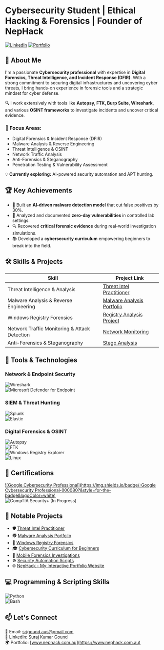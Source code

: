 
# Cybersecurity Student | Ethical Hacking & Forensics | Founder of NepHack

[![LinkedIn](https://img.shields.io/badge/-LinkedIn-0072b1?&style=for-the-badge&logo=linkedin&logoColor=white)](https://www.linkedin.com/in/suraj-gound) [![Portfolio](https://img.shields.io/badge/-Visit_My_Portfolio-black?&style=for-the-badge&logo=github&logoColor=white)](https://www.nephack.com.au)

## 🎯 About Me

I'm a passionate **Cybersecurity professional** with expertise in **Digital Forensics, Threat Intelligence, and Incident Response (DFIR)**. With a strong commitment to securing digital infrastructures and uncovering cyber threats, I bring hands-on experience in forensic tools and a strategic mindset for cyber defense.

🔍 I work extensively with tools like **Autopsy, FTK, Burp Suite, Wireshark**, and various **OSINT frameworks** to investigate incidents and uncover critical evidence.

### 🔐 Focus Areas:
- Digital Forensics & Incident Response (DFIR)  
- Malware Analysis & Reverse Engineering  
- Threat Intelligence & OSINT  
- Network Traffic Analysis  
- Anti-Forensics & Steganography  
- Penetration Testing & Vulnerability Assessment  

💡 **Currently exploring:** AI-powered security automation and APT hunting.

## 🏆 Key Achievements

- 🧠 Built an **AI-driven malware detection model** that cut false positives by 30%.  
- 🐞 Analyzed and documented **zero-day vulnerabilities** in controlled lab settings.  
- 🔍 Recovered **critical forensic evidence** during real-world investigation simulations.  
- 📚 Developed a **cybersecurity curriculum** empowering beginners to break into the field.

## 🛠️ Skills & Projects

| Skill                                         | Project Link |
|-----------------------------------------------|--------------|
| Threat Intelligence & Analysis               | [Threat Intel Practitioner](https://github.com/srjgoundaus/Threat-Intel) |
| Malware Analysis & Reverse Engineering       | [Malware Analysis Portfolio](https://github.com/srjgoundaus/Malware-Analysis) |
| Windows Registry Forensics                   | [Registry Analysis Project](https://github.com/srjgoundaus/Windows-Registry) |
| Network Traffic Monitoring & Attack Detection | [Network Monitoring](https://github.com/srjgoundaus/Network-Monitoring) |
| Anti-Forensics & Steganography               | [Stego Analysis](https://github.com/srjgoundaus/Steganography-Analysis) |

## 🧰 Tools & Technologies

### Network & Endpoint Security  
![Wireshark](https://img.shields.io/badge/-Wireshark-1679A7?&style=for-the-badge&logo=Wireshark&logoColor=white)  
![Microsoft Defender for Endpoint](https://img.shields.io/badge/-Microsoft_Defender_for_Endpoint-00A4EF?&style=for-the-badge&logo=Microsoft&logoColor=white)

### SIEM & Threat Hunting  
![Splunk](https://img.shields.io/badge/-Splunk-000000?&style=for-the-badge&logo=Splunk&logoColor=white)  
![Elastic](https://img.shields.io/badge/-Elastic-005571?&style=for-the-badge&logo=Elastic&logoColor=white)

### Digital Forensics & OSINT  
![Autopsy](https://img.shields.io/badge/-Autopsy-000000?&style=for-the-badge&logoColor=white)  
![FTK](https://img.shields.io/badge/-FTK-FF4500?&style=for-the-badge&logoColor=white)  
![Windows Registry Explorer](https://img.shields.io/badge/-Windows_Registry_Explorer-4B0082?&style=for-the-badge&logoColor=white)  
![Linux](https://img.shields.io/badge/-Linux-FCC624?&style=for-the-badge&logo=linux&logoColor=black)

## 📜 Certifications

[![Google Cybersecurity Professional](https://img.shields.io/badge/-Google Cybersecurity Professional-000080?&style=for-the-badge&logoColor=white)](https://www.coursera.org/professional-certificates/google-cybersecurity)  
![CompTIA Security+ (In Progress)](https://img.shields.io/badge/-CompTIA_Security+:_In_Progress...-4D4D4D?&style=for-the-badge&logoColor=white)

## 🚀 Notable Projects

- 🛡️ [Threat Intel Practitioner](https://github.com/srjgoundaus/Threat-Intel)  
- 🕵️ [Malware Analysis Portfolio](https://github.com/srjgoundaus/Malware-Analysis)  
- 🔎 [Windows Registry Forensics](https://github.com/srjgoundaus/Windows-Registry)  
- 🎓 [Cybersecurity Curriculum for Beginners](https://github.com/srjgoundaus/Cybersecurity-Training)  
- 📱 [Mobile Forensics Investigations](https://github.com/srjgoundaus/Mobile-Forensics)  
- ⚙️ [Security Automation Scripts](https://github.com/srjgoundaus/Security-Automation)  
- 🌐 [NepHack - My Interactive Portfolio Website](https://www.nephack.com.au)

## 💻 Programming & Scripting Skills

![Python](https://img.shields.io/badge/Python-blue?style=for-the-badge&logo=python)  
![Bash](https://img.shields.io/badge/Bash-black?style=for-the-badge&logo=gnu-bash)

## 📫 Let's Connect

📧 Email: [srjgound.aus@gmail.com](mailto:srjgound.aus@gmail.com)  
💼 LinkedIn: [Suraj Kumar Gound](https://www.linkedin.com/in/suraj-gound)  
🌍 Portfolio: [www.nephack.com.au](https://www.nephack.com.au)
